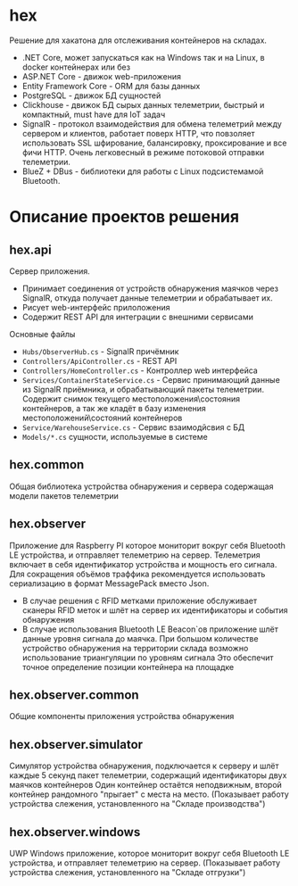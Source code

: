 # hex
Решение для хакатона для отслеживания контейнеров на складах.
 - .NET Core, может запускаться как на Windows так и на Linux, в docker контейнерах или без
 - ASP.NET Core - движок web-приложения
 - Entity Framework Core - ORM для базы данных
 - PostgreSQL - движок БД сущностей
 - Clickhouse - движок БД сырых данных телеметрии, быстрый и компактный, must have для IoT задач
 - SignalR - протокол взаимодействия для обмена телеметрий между сервером и клиентов, работает поверх HTTP, что повзоляет использовать SSL шфирование, балансировку, проксирование и все фичи HTTP. 
 Очень легковесный в режиме потоковой отправки телеметрии.
 - BlueZ + DBus - библиотеки для работы с Linux подсистемамой Bluetooth.

# Описание проектов решения
## hex.api
Сервер приложения. 
- Принимает соединения от устройств обнаружения маячков через SignalR, откуда получает данные телеметрии и обрабатывает их.
- Рисует web-интерфейс прилоложения
- Содержит REST API для интеграции с внешними сервисами

Основные файлы 
* ```Hubs/ObserverHub.cs``` - SignalR причёмник
* ```Controllers/ApiController.cs``` - REST API
* ```Controllers/HomeController.cs``` - Контроллер web интерфейса
* ```Services/ContainerStateService.cs``` - Сервис принимающий данные из SignalR приёмника, и обрабатывающий пакеты телеметрии. Содержит снимок текущего местоположения\состояния контейнеров, а так же кладёт в базу изменения местоположений\состояний контейнеров
* ```Service/WarehouseService.cs``` - Сервис взаимодйсвия с БД
* ```Models/*.cs``` сущности, используемые в системе

## hex.common
Общая библиотека устройства обнаружения и сервера содержащая модели пакетов телеметрии

## hex.observer
Приложение для Raspberry PI которое мониторит вокруг себя Bluetooth LE устройства, и отправляет телеметрию на сервер.
Телеметрия включает в себя идентификатор устройства и мощность его сигнала.
Для сокращения объёмов траффика рекомендуется использовать сериализацию в формат MessagePack вместо Json.

- В случае решения с RFID метками приложение обслуживает сканеры RFID меток и шлёт на сервер их идентификаторы и события обнаружения
- В случае использования Bluetooth LE Beacon`ов приложение шлёт данные уровня сигнала до маячка.
При большом количестве устройство обнаружения на территории склада возможно использование триангуляции по уровням сигнала
Это обеспечит точное определение позиции контейнера на площадке
 
## hex.observer.common
Общие компоненты приложения устройства обнаружения

## hex.observer.simulator
Симулятор устройства обнаружения, подключается к серверу и шлёт каждые 5 секунд пакет телеметрии, содержащий идентификаторы двух маячков контейнеров
Один контейнер остаётся неподвижным, второй контейнер рандомного "прыгает" с места на место.
(Показывает работу устройства слежения, установленного на "Складе производства")

## hex.observer.windows
UWP Windows приложение, которое мониторит вокруг себя Bluetooth LE устройства, и отправляет телеметрию на сервер. 
(Показывает работу устройства слежения, установленного на "Складе отгрузки")